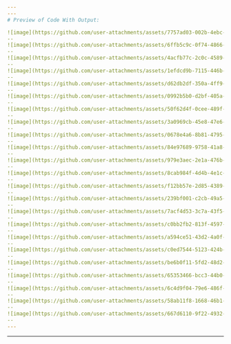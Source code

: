 ```yaml
---
---
# Preview of Code With Output:

![image](https://github.com/user-attachments/assets/7757ad03-002b-4ebc-8bd0-23d054ecf158)
--
![image](https://github.com/user-attachments/assets/6ffb5c9c-0f74-4866-8b97-1289165ff2f4)
--
![image](https://github.com/user-attachments/assets/4acfb77c-2c0c-4589-89f7-9514c4868579)
--
![image](https://github.com/user-attachments/assets/1efdcd9b-7115-446b-9e9d-b7be268d297d)
--
![image](https://github.com/user-attachments/assets/d62db2df-350a-4ff9-ae6b-3066593fceac)
--
![image](https://github.com/user-attachments/assets/0992b5b0-d2bf-405a-8d2c-16df3b7bf3a3)
--
![image](https://github.com/user-attachments/assets/50f62d4f-0cee-489f-b751-2376305752a5)
--
![image](https://github.com/user-attachments/assets/3a0969cb-45e8-47e6-8e77-e0ce268d6304)
--
![image](https://github.com/user-attachments/assets/0678e4a6-8b81-4795-b4c4-bad2f57d5c6a)
--
![image](https://github.com/user-attachments/assets/84e97689-9758-41a8-947c-a43c0b1f7169)
--
![image](https://github.com/user-attachments/assets/979e3aec-2e1a-476b-9aa8-454127d63268)
--
![image](https://github.com/user-attachments/assets/8cab984f-4d4b-4e1c-bba7-fb815e2e32b1)
--
![image](https://github.com/user-attachments/assets/f12bb57e-2d85-4389-a946-5dfb3cb4781a)
--
![image](https://github.com/user-attachments/assets/239bf001-c2cb-49a5-9442-c5703320546e)
--
![image](https://github.com/user-attachments/assets/7acf4d53-3c7a-43f5-8da4-7f0d425c408a)
--
![image](https://github.com/user-attachments/assets/c0bb2fb2-813f-4597-a29a-c88a2ef2218e)
--
![image](https://github.com/user-attachments/assets/a594ce51-43d2-4a0f-9bc8-b58ea0f5327c)
--
![image](https://github.com/user-attachments/assets/c0ed7544-5123-424b-a95e-7fc10739adb7)
--
![image](https://github.com/user-attachments/assets/be6b0f11-5fd2-48d2-883f-d8fef9977406)
--
![image](https://github.com/user-attachments/assets/65353466-bcc3-44b0-be7c-6f28e15cffa9)
--
![image](https://github.com/user-attachments/assets/6c4d9f04-79e6-486f-8de0-572cd6eb8c7f)
--
![image](https://github.com/user-attachments/assets/58ab11f8-1668-46b1-ba52-2e516d84c957)
--
![image](https://github.com/user-attachments/assets/667d6110-9f22-4932-a004-863b0a493ebe)
--
---
```

---



